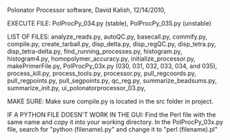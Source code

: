 Polonator Processor software,
David Kalish,
12/14/2010,

EXECUTE FILE:
        PolProcPy_034.py    (stable),
        PolProcPy_035.py    (unstable)

LIST OF FILES:
        analyze_reads.py,
        autoQC.py,
        basecall.py,
        commify.py,
        compile.py,
        create_tarball.py,
        disp_delta.py,
        disp_regQC.py,
        disp_tetra.py,
        disp_tetra-delta.py,
        find_running_processes.py,
        histogram.py,
        histogram4.py,
        homopolymer_accuracy.py,
        initialize_processor.py,
        makePrimerFile.py,
        PolProcPy_03x.py (030, 031, 032, 033, 034, and 035),
        process_kill.py,
        process_tools.py,
        processor.py,
        pull_regcoords.py,
        pull_regpoints.py,
        pull_segpoints.py,
        qc_reg.py,
        summarize_beadsums.py,
        summarize_init.py,
        ui_polonatorprocessor_03.py,

MAKE SURE:
        Make sure compile.py is located in the src folder in project.

IF A PYTHON FILE DOESN'T WORK IN THE GUI:
        Find the Perl file with the same name and copy it into your
        working directory.  In the PolProcPy_03x.py file, search for 
        "python (filename).py" and change it to "perl (filename).pl"